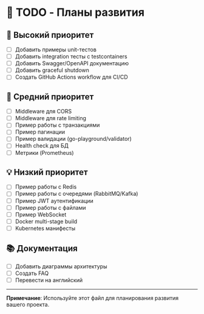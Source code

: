 # 📝 TODO - Планы развития

## 🎯 Высокий приоритет

- [ ] Добавить примеры unit-тестов
- [ ] Добавить integration тесты с testcontainers
- [ ] Добавить Swagger/OpenAPI документацию
- [ ] Добавить graceful shutdown
- [ ] Создать GitHub Actions workflow для CI/CD

## 🔧 Средний приоритет

- [ ] Middleware для CORS
- [ ] Middleware для rate limiting
- [ ] Пример работы с транзакциями
- [ ] Пример пагинации
- [ ] Пример валидации (go-playground/validator)
- [ ] Health check для БД
- [ ] Метрики (Prometheus)

## 💡 Низкий приоритет

- [ ] Пример работы с Redis
- [ ] Пример работы с очередями (RabbitMQ/Kafka)
- [ ] Пример JWT аутентификации
- [ ] Пример работы с файлами
- [ ] Пример WebSocket
- [ ] Docker multi-stage build
- [ ] Kubernetes манифесты

## 📚 Документация

- [ ] Добавить диаграммы архитектуры
- [ ] Создать FAQ
- [ ] Перевести на английский

---

**Примечание**: Используйте этот файл для планирования развития вашего проекта.